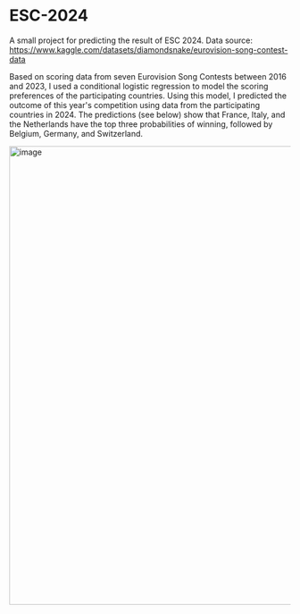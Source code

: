 # ESC-2024
A small project for predicting the result of ESC 2024. Data source: https://www.kaggle.com/datasets/diamondsnake/eurovision-song-contest-data

Based on scoring data from seven Eurovision Song Contests between 2016 and 2023, I used a conditional logistic regression to model the scoring preferences of the participating countries. Using this model, I predicted the outcome of this year's competition using data from the participating countries in 2024. The predictions (see below) show that France, Italy, and the Netherlands have the top three probabilities of winning, followed by Belgium, Germany, and Switzerland.

<img width="821" alt="image" src="https://github.com/XiaotongDu/ESC-2024/assets/135036637/1f28cb40-df57-4fd8-bb0c-6eccbf2cf67d">
